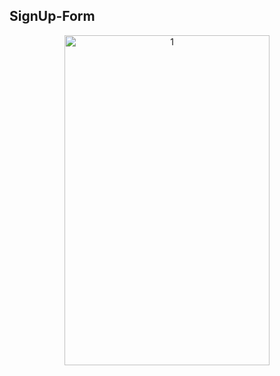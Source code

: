 ## SignUp-Form

<p align="center">
<img height="528px" width="328px" src="https://github.com/siddesh02/SignUp-Form/assets/92852926/9e93e4ac-4228-4ac2-ac73-fee708001661" alt="1"/>

